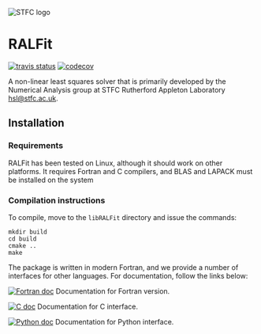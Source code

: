 ![STFC logo](http://www.stfc.ac.uk/stfc/includes/themes/MuraSTFC/assets/legacy/2473_web_2.png)

# RALFit

[![travis status](https://travis-ci.org/ralna/RALFit.svg?branch=master)](https://travis-ci.org/ralna/RALFit)
[![codecov](https://codecov.io/gh/ralna/RALFit/branch/master/graph/badge.svg)](https://codecov.io/gh/ralna/RALFit)

A non-linear least squares solver that is primarily developed by the Numerical Analysis group at STFC Rutherford Appleton Laboratory hsl@stfc.ac.uk.

## Installation

### Requirements

RALFit has been tested on Linux, although it should work on other platforms.  It requires Fortran and C compilers, and BLAS and LAPACK must be installed on the system

### Compilation instructions

To compile, move to the `libRALFit` directory and issue the commands:
```
mkdir build
cd build
cmake ..
make
```

The package is written in modern Fortran, and we provide a number of interfaces for other languages.  For documentation, follow the links below:

[![Fortran doc](https://readthedocs.org/projects/ralfit-fortran/badge/?version=latest)](http://ralfit.readthedocs.io/projects/Fortran/en/latest/?badge=latest) Documentation for Fortran version.

[![C doc](https://readthedocs.org/projects/ralfit-c/badge/?version=latest)](http://ralfit.readthedocs.io/projects/C/en/latest/?badge=latest) Documentation for C interface.

[![Python doc](https://readthedocs.org/projects/ralfit-python/badge/?version=latest)](http://ralfit.readthedocs.io/projects/Python/en/latest/?badge=latest) Documentation for Python interface.

